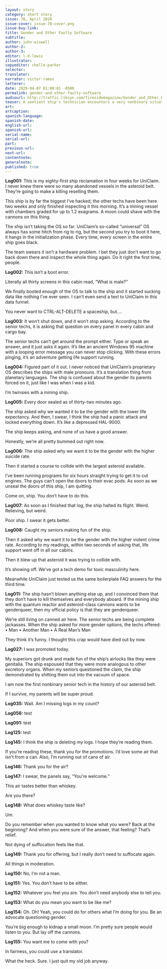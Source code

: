 ```yaml
---
layout: story
category: short story
issue: 78, April 2020
issue-cover: issue-78-cover.png
issue-buy-link:
title: Gender and Other Faulty Software
subtitle:
author: john-wiswell
author-2:
author-3:
editor: l-d-lewis
illustrator:
copyeditor: chelle-parker
selector:
translator:
narrator: victor-ramos
letterer:
date: 2020-04-07 01:00:01 -0500
permalink: gender-and-other-faulty-software
audiourl: http://traffic.libsyn.com/firesidemagazine/Gender_and_Other_Faulty_Software.mp3
teaser: A sentient ship's technician encounters a very nonbinary situation.
art:
artcaption:
spanish-language:
spanish-date:
english-url:
spanish-url:
serial-name:
serial-url:
part:
previous-url:
next-url:
contentnote:
generalnote:
published: true
---
```


**Log001:** This is my eighty-first ship reclamation in four weeks for UniClaim. I never knew there were so many abandoned vessels in the asteroid belt. They’re going to make a killing reselling them.

This ship is by far the biggest I’ve hacked; the other techs have been here two weeks and only finished inspecting it this morning. It’s a mining vessel with chambers graded for up to 1.2 exagrams. A moon could shave with the cannons on this thing.

The ship isn’t taking the OS so far. UniClaim’s so-called “universal” OS always has some hitch from rig to rig, but the second you try to boot it here, it hangs in the initialization phase. Every time, every screen in the entire ship goes black.

The team swears it isn’t a hardware problem. I bet they just don’t want to go back down there and inspect the whole thing again. Do it right the first time, people.

**Log002:** This isn’t a boot error.

Literally all thirty screens in this cabin read, “What is male?”

We finally booted enough of the OS to talk to the ship and it started sucking data like nothing I’ve ever seen. I can’t even send a text to UniClaim in this data funnel.

You never want to CTRL-ALT-DELETE a spaceship, but….

**Log003:** It won’t shut down, and it won’t stop asking. According to the senior techs, it is asking that question on every panel in every cabin and cargo bay.

The senior techs can’t get around the prompt either. Type or speak an answer, and it just asks it again. It’s like an ancient Windows 95 machine with a looping error message you can never stop clicking. With these errors pinging, it’s an adventure getting life support running.

**Log004:** Figured part of it out. I never noticed that UniClaim’s proprietary OS describes the ships with male pronouns. It’s a translation thing from planetary languages. The ship is confused about the gender its parents forced on it, just like I was when I was a kid.

I’m twinsies with a mining ship.

**Log005:** Every door sealed as of thirty-two minutes ago.

The ship asked why we wanted it to be the gender with the lower life expectancy. And then, I swear, I think the ship had a panic attack and locked everything down. It’s like a depressed HAL-9000.

The ship keeps asking, and none of us have a good answer.

Honestly, we’re all pretty bummed out right now.

**Log006:** The ship asked why we want it to be the gender with the higher suicide rate.

Then it started a course to collide with the largest asteroid available.

I’ve been running programs for six hours straight trying to get it to cut engines. The guys can’t open the doors to their evac pods. As soon as we unseal the doors of this ship, I am quitting.

Come on, ship. You don’t have to do this.

**Log007:** As soon as I finished that log, the ship halted its flight. Weird. Relieving, but weird.

Poor ship. I swear it gets better.

**Log008:** Caught my seniors making fun of the ship.

Then it asked why we want it to be the gender with the higher violent crime rate. According to my readings, within two seconds of asking that, life support went off in all our cabins.

Then it blew up that asteroid it was trying to collide with.

It’s showing off. We’ve got a tech demo for toxic masculinity here.

Meanwhile UniClaim just texted us the same boilerplate FAQ answers for the third time.

**Log011:** The ship hasn’t blown anything else up, and I convinced them that they don’t have to kill themselves and everybody aboard. If the mining ship with the quantum reactor and asteroid-class cannons wants to be genderqueer, then my official policy is that they are genderqueer.

We’re still living on canned air here. The senior techs are being complete jackasses. When the ship asked for more gender options, the techs offered:
•  Man
•  Another Man
• A Real Man’s Man

They think it’s funny. I thought this crap would have died out by now.

**Log027:** I was promoted today.

My superiors got drunk and made fun of the ship’s airlocks like they were genitalia. The ship espoused that they were more analogous to other excretory organs. When my seniors questioned the claim, the ship demonstrated by shitting them out into the vacuum of space.

I am now the first nonbinary senior tech in the history of our asteroid belt.

If I survive, my parents will be super proud.

**Log035:** Wait. Am I missing logs in my count?

**Log056:** test

**Log091:** test

**Log125:** test

**Log145:** I think the ship is deleting my logs. I hope they’re reading them.

If you’re reading these, thank you for the promotions. I’d love some air that isn’t from a can. Also, I’m running out of cans of air.

**Log146:** Thank you for the air?

**Log147:** I swear, the panels say, “You’re welcome.”

This air tastes better than whiskey.

Are you there?

**Log148:** What does whiskey taste like?  

Um.

Do you remember when you wanted to know what you were? Back at the beginning? And when you were sure of the answer, that feeling? That’s relief.

Not dying of suffocation feels like that.

**Log149:** Thank you for offering, but I really don’t need to suffocate again.

All things in moderation.


**Log150:** No, I’m not a man.

**Log151:** Yes. You don’t have to be either.

**Log152:** Whatever you feel you are. You don’t need anybody else to tell you.

**Log153:** What do you mean you want to be like me?

**Log154:** Oh. Oh! Yeah, you could do for others what I’m doing for you. Be an advocate questioning gender.

You’re big enough to kidnap a small moon. I’m pretty sure people would listen to you. But lay off the cannons.

**Log155:** You want me to come with you?

In fairness, you could use a translator.

What the heck. Sure. I just quit my old job anyway.
